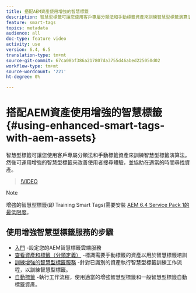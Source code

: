 ```yaml
---
title: 搭配AEM資產使用增強的智慧標籤
description: 智慧型標籤可讓您使用客戶專屬分類法和手動標籤資產來訓練智慧型標籤演算法。 然後可運用增強的智慧型標籤來改善使用者搜尋體驗，並協助在適當的時間尋找資產。
feature: smart-tags
topics: metadata
audience: all
doc-type: feature video
activity: use
version: 6.4, 6.5
translation-type: tm+mt
source-git-commit: 67ca08bf386a217807da3755d46abed225050d02
workflow-type: tm+mt
source-wordcount: '221'
ht-degree: 0%

---
```



# 搭配AEM資產使用增強的智慧標籤{#using-enhanced-smart-tags-with-aem-assets}

智慧型標籤可讓您使用客戶專屬分類法和手動標籤資產來訓練智慧型標籤演算法。 然後可運用增強的智慧型標籤來改善使用者搜尋體驗，並協助在適當的時間尋找資產。

>[!VIDEO](https://video.tv.adobe.com/v/22254/?quality=9&learn=on)

>[!NOTE]
> 增強的智慧型標籤(即 Training Smart Tags)需要安裝 [AEM 6.4 Service Pack 1的最低限度](https://docs.adobe.com/content/help/en/experience-manager-64/release-notes/sp-release-notes.html#experience-manager-6410)。

## 使用增強智慧型標籤服務的步驟

* [入門](https://docs.adobe.com/content/help/en/experience-manager-65/assets/managing/config-smart-tagging.html) -設定您的AEM智慧標籤雲端服務
* [查看資產和標籤（分類定義）](https://docs.adobe.com/content/help/en/experience-manager-65/assets/managing/smart-tags-training-guidelines.html) -標識需要手動標籤的資產以用於智慧標籤培訓
* [訓練增強的智慧型標籤服務](https://docs.adobe.com/content/help/en/experience-manager-64/assets/administer/enhanced-smart-tags.html#TrainingtheEnhancedSmartTagsservice) -針對已識別的資產執行智慧型標籤訓練工作流程，以訓練智慧型標籤。
* [自動標籤](https://docs.adobe.com/content/help/en/experience-manager-65/assets/administer/enhanced-smart-tags.html#Taggingassetsautomatically) -執行工作流程，使用適當的增強智慧型標籤和一般智慧型標籤自動標籤資產。
